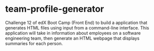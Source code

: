 # team-profile-generator
Challenge 12 of edX Boot Camp (Front End) to build a application that generates HTML files using input from a command-line interface. This application will take in information about employees on a software engineering team, then generate an HTML webpage that displays summaries for each person.
